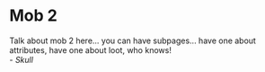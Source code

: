 # Mob 2

Talk about mob 2 here... you can have subpages... have one about attributes, have one about loot, who knows!\
\- _Skull_
